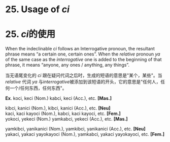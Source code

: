 # **25. Usage of** *ci* 
# 25. *ci***的使用**

When the indeclinable *ci* follows an Interrogative pronoun, the resultant phrase 
means “a certain one, certain ones”. When the *relative* pronoun *ya* of the same case as 
the *interrogative* one is added to the beginning of that phrase, it means “anyone, any 
ones / anything, any things”.

当无语尾变化的 *ci* 跟在疑问代词之后时，生成的短语的意思是"某个，某些"。当 *relative* 代词 *ya* 与*interrogative*被添加到该短语的开头，它的意思是"任何人，任何一个/任何东西，任何东西"。

  **Ex**. koci, keci (Nom.) kabci, keci (Acc.), etc. **[Mas.]** 
  
  kibci, kanici (Nom.), kibci, kanici (Acc.), etc. **[Neu]**  
 kaci, kaci kayoci (Nom.), kabci, kaci kayoci, etc. **[Fem.]**              
   yokoci, yekeci (Nom.) yamkabci, yekeci (Acc.), etc. **[Mas.]**    
   
 yamkibci, yanikanici (Nom.), yamkibci, yanikanici (Acc.), etc. **[Neu]**  
  yakaci, yakaci yayokayoci (Nom.), yamkabci, yakaci yayokayoci, etc. **[Fem.]** 